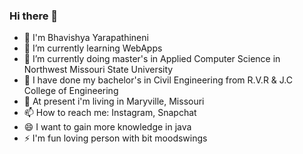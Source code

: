 ### Hi there 👋



- 🔭 I'm Bhavishya Yarapathineni
- 🌱 I’m currently learning WebApps
- 👯 I’m currently doing master's in Applied Computer Science in Northwest Missouri State University
- 🤔 I have done my bachelor's in Civil Engineering from R.V.R & J.C College of Engineering
- 💬 At present i'm living in Maryville, Missouri
- 📫 How to reach me: Instagram, Snapchat
- 😄 I want to gain more knowledge in java 
- ⚡ I'm fun loving person with bit moodswings
